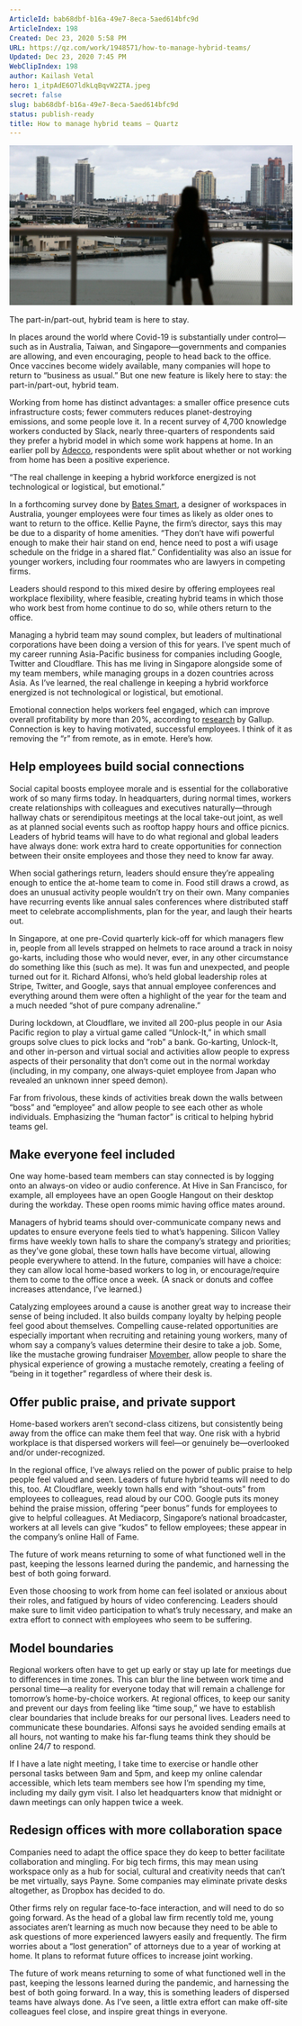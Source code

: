 ```yaml
---
ArticleId: bab68dbf-b16a-49e7-8eca-5aed614bfc9d
ArticleIndex: 198
Created: Dec 23, 2020 5:58 PM
URL: https://qz.com/work/1948571/how-to-manage-hybrid-teams/
Updated: Dec 23, 2020 7:45 PM
WebClipIndex: 198
author: Kailash Vetal
hero: 1_itpAdE6O7ldkLqBqvW2ZTA.jpeg
secret: false
slug: bab68dbf-b16a-49e7-8eca-5aed614bfc9d
status: publish-ready
title: How to manage hybrid teams — Quartz
---
```

![198%208174703e9a0145dda0a7b9862bb97913/2020-12-15T132643Z_1_LYNXMPEGBE13C_RTROPTP_4_USA-CONDOS-PEREZ-e1608566780104.jpg](198%208174703e9a0145dda0a7b9862bb97913/2020-12-15T132643Z_1_LYNXMPEGBE13C_RTROPTP_4_USA-CONDOS-PEREZ-e1608566780104.jpg)

The part-in/part-out, hybrid team is here to stay.

In places around the world where Covid-19 is substantially under control—such as in Australia, Taiwan, and Singapore—governments and companies are allowing, and even encouraging, people to head back to the office. Once vaccines become widely available, many companies will hope to return to “business as usual.” But one new feature is likely here to stay: the part-in/part-out, hybrid team.

Working from home has distinct advantages: a smaller office presence cuts infrastructure costs; fewer commuters reduces planet-destroying emissions, and some people love it. In a recent survey of 4,700 knowledge workers conducted by Slack, nearly three-quarters of respondents said they prefer a hybrid model in which some work happens at home. In an earlier poll by [Adecco](https://www.adeccogroup.com/futuhreinsight/striking-the-balance-between-the-office-and-remote-work-post-covid-what-evidence-tells-us/), respondents were split about whether or not working from home has been a positive experience.

“The real challenge in keeping a hybrid workforce energized is not technological or logistical, but emotional.”

In a forthcoming survey done by [Bates Smart](https://www.batessmart.com/), a designer of workspaces in Australia, younger employees were four times as likely as older ones to want to return to the office. Kellie Payne, the firm’s director, says this may be due to a disparity of home amenities. “They don’t have wifi powerful enough to make their hair stand on end, hence need to post a wifi usage schedule on the fridge in a shared flat.” Confidentiality was also an issue for younger workers, including four roommates who are lawyers in competing firms.

Leaders should respond to this mixed desire by offering employees real workplace flexibility, where feasible, creating hybrid teams in which those who work best from home continue to do so, while others return to the office.

Managing a hybrid team may sound complex, but leaders of multinational corporations have been doing a version of this for years. I’ve spent much of my career running Asia-Pacific business for companies including Google, Twitter and Cloudflare. This has me living in Singapore alongside some of my team members, while managing groups in a dozen countries across Asia. As I’ve learned, the real challenge in keeping a hybrid workforce energized is not technological or logistical, but emotional.

Emotional connection helps workers feel engaged, which can improve overall profitability by more than 20%, according to [research](https://blog.smarp.com/what-is-the-true-cost-of-poor-employee-communication) by Gallup. Connection is key to having motivated, successful employees. I think of it as removing the “r” from remote, as in emote. Here’s how.

## **Help employees build social connections**

Social capital boosts employee morale and is essential for the collaborative work of so many firms today. In headquarters, during normal times, workers create relationships with colleagues and executives naturally—through hallway chats or serendipitous meetings at the local take-out joint, as well as at planned social events such as rooftop happy hours and office picnics. Leaders of hybrid teams will have to do what regional and global leaders have always done: work extra hard to create opportunities for connection between their onsite employees and those they need to know far away.

When social gatherings return, leaders should ensure they’re appealing enough to entice the at-home team to come in. Food still draws a crowd, as does an unusual activity people wouldn’t try on their own. Many companies have recurring events like annual sales conferences where distributed staff meet to celebrate accomplishments, plan for the year, and laugh their hearts out.

In Singapore, at one pre-Covid quarterly kick-off for which managers flew in, people from all levels strapped on helmets to race around a track in noisy go-karts, including those who would never, ever, in any other circumstance do something like this (such as me). It was fun and unexpected, and people turned out for it. Richard Alfonsi, who’s held global leadership roles at Stripe, Twitter, and Google, says that annual employee conferences and everything around them were often a highlight of the year for the team and a much needed “shot of pure company adrenaline.”

During lockdown, at Cloudflare, we invited all 200-plus people in our Asia Pacific region to play a virtual game called “Unlock-It,” in which small groups solve clues to pick locks and “rob” a bank. Go-karting, Unlock-It, and other in-person and virtual social and activities allow people to express aspects of their personality that don’t come out in the normal workday (including, in my company, one always-quiet employee from Japan who revealed an unknown inner speed demon).

Far from frivolous, these kinds of activities break down the walls between “boss” and “employee” and allow people to see each other as whole individuals. Emphasizing the “human factor” is critical to helping hybrid teams gel.

## **Make everyone feel included**

One way home-based team members can stay connected is by logging onto an always-on video or audio conference. At Hive in San Francisco, for example, all employees have an open Google Hangout on their desktop during the workday. These open rooms mimic having office mates around.

Managers of hybrid teams should over-communicate company news and updates to ensure everyone feels tied to what’s happening. Silicon Valley firms have weekly town halls to share the company’s strategy and priorities; as they’ve gone global, these town halls have become virtual, allowing people everywhere to attend. In the future, companies will have a choice: they can allow local home-based workers to log in, or encourage/require them to come to the office once a week. (A snack or donuts and coffee increases attendance, I’ve learned.)

Catalyzing employees around a cause is another great way to increase their sense of being included. It also builds company loyalty by helping people feel good about themselves. Compelling cause-related opportunities are especially important when recruiting and retaining young workers, many of whom say a company’s values determine their desire to take a job. Some, like the mustache growing fundraiser [Movember](https://movember.com/), allow people to share the physical experience of growing a mustache remotely, creating a feeling of “being in it together” regardless of where their desk is.

## **Offer public praise, and private support**

Home-based workers aren’t second-class citizens, but consistently being away from the office can make them feel that way. One risk with a hybrid workplace is that dispersed workers will feel—or genuinely be—overlooked and/or under-recognized.

In the regional office, I’ve always relied on the power of public praise to help people feel valued and seen. Leaders of future hybrid teams will need to do this, too. At Cloudflare, weekly town halls end with “shout-outs” from employees to colleagues, read aloud by our COO. Google puts its money behind the praise mission, offering “peer bonus” funds for employees to give to helpful colleagues. At Mediacorp, Singapore’s national broadcaster, workers at all levels can give “kudos” to fellow employees; these appear in the company’s online Hall of Fame.

The future of work means returning to some of what functioned well in the past, keeping the lessons learned during the pandemic, and harnessing the best of both going forward.

Even those choosing to work from home can feel isolated or anxious about their roles, and fatigued by hours of video conferencing. Leaders should make sure to limit video participation to what’s truly necessary, and make an extra effort to connect with employees who seem to be suffering.

## **Model boundaries**

Regional workers often have to get up early or stay up late for meetings due to differences in time zones. This can blur the line between work time and personal time—a reality for everyone today that will remain a challenge for tomorrow’s home-by-choice workers. At regional offices, to keep our sanity and prevent our days from feeling like “time soup,” we have to establish clear boundaries that include breaks for our personal lives. Leaders need to communicate these boundaries. Alfonsi says he avoided sending emails at all hours, not wanting to make his far-flung teams think they should be online 24/7 to respond.

If I have a late night meeting, I take time to exercise or handle other personal tasks between 9am and 5pm, and keep my online calendar accessible, which lets team members see how I’m spending my time, including my daily gym visit. I also let headquarters know that midnight or dawn meetings can only happen twice a week.

## **Redesign offices with more collaboration space**

Companies need to adapt the office space they do keep to better facilitate collaboration and mingling. For big tech firms, this may mean using workspace only as a hub for social, cultural and creativity needs that can’t be met virtually, says Payne. Some companies may eliminate private desks altogether, as Dropbox has decided to do.

Other firms rely on regular face-to-face interaction, and will need to do so going forward. As the head of a global law firm recently told me, young associates aren’t learning as much now because they need to be able to ask questions of more experienced lawyers easily and frequently. The firm worries about a “lost generation” of attorneys due to a year of working at home. It plans to reformat future offices to increase joint working.

The future of work means returning to some of what functioned well in the past, keeping the lessons learned during the pandemic, and harnessing the best of both going forward. In a way, this is something leaders of dispersed teams have always done. As I’ve seen, a little extra effort can make off-site colleagues feel close, and inspire great things in everyone.

